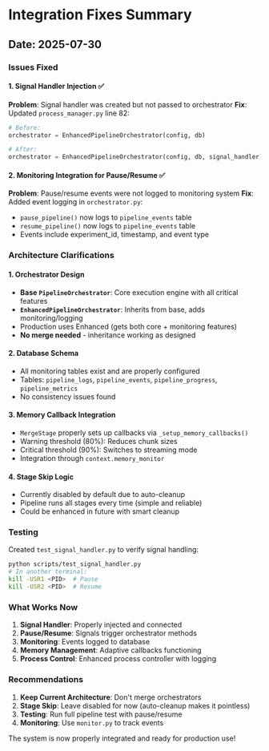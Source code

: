 # Integration Fixes Summary

## Date: 2025-07-30

### Issues Fixed

#### 1. Signal Handler Injection ✅
**Problem**: Signal handler was created but not passed to orchestrator
**Fix**: Updated `process_manager.py` line 82:
```python
# Before:
orchestrator = EnhancedPipelineOrchestrator(config, db)

# After:
orchestrator = EnhancedPipelineOrchestrator(config, db, signal_handler)
```

#### 2. Monitoring Integration for Pause/Resume ✅
**Problem**: Pause/resume events were not logged to monitoring system
**Fix**: Added event logging in `orchestrator.py`:
- `pause_pipeline()` now logs to `pipeline_events` table
- `resume_pipeline()` now logs to `pipeline_events` table
- Events include experiment_id, timestamp, and event type

### Architecture Clarifications

#### 1. Orchestrator Design
- **Base `PipelineOrchestrator`**: Core execution engine with all critical features
- **`EnhancedPipelineOrchestrator`**: Inherits from base, adds monitoring/logging
- Production uses Enhanced (gets both core + monitoring features)
- **No merge needed** - inheritance working as designed

#### 2. Database Schema
- All monitoring tables exist and are properly configured
- Tables: `pipeline_logs`, `pipeline_events`, `pipeline_progress`, `pipeline_metrics`
- No consistency issues found

#### 3. Memory Callback Integration
- `MergeStage` properly sets up callbacks via `_setup_memory_callbacks()`
- Warning threshold (80%): Reduces chunk sizes
- Critical threshold (90%): Switches to streaming mode
- Integration through `context.memory_monitor`

#### 4. Stage Skip Logic
- Currently disabled by default due to auto-cleanup
- Pipeline runs all stages every time (simple and reliable)
- Could be enhanced in future with smart cleanup

### Testing

Created `test_signal_handler.py` to verify signal handling:
```bash
python scripts/test_signal_handler.py
# In another terminal:
kill -USR1 <PID>  # Pause
kill -USR2 <PID>  # Resume
```

### What Works Now

1. **Signal Handler**: Properly injected and connected
2. **Pause/Resume**: Signals trigger orchestrator methods
3. **Monitoring**: Events logged to database
4. **Memory Management**: Adaptive callbacks functioning
5. **Process Control**: Enhanced process controller with logging

### Recommendations

1. **Keep Current Architecture**: Don't merge orchestrators
2. **Stage Skip**: Leave disabled for now (auto-cleanup makes it pointless)
3. **Testing**: Run full pipeline test with pause/resume
4. **Monitoring**: Use `monitor.py` to track events

The system is now properly integrated and ready for production use!